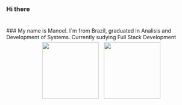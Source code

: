 ### Hi there
#
<div> 
  ### My name is Manoel. I`m from Brazil, graduated in Analisis and Development of Systems. Currently sudying Full Stack Development
</div>
<div style="display: inline_block" align="center">
  <a href="https://github.com/monteiromanoel"></a>
  <img height="150em" style="padding: 5px;" src="https://github-readme-stats.vercel.app/api?username=monteiromanoel&show_icons=true&theme=gruvbox"/>
  <img height="150em" style="padding: 5px;" src="https://github-readme-stats.vercel.app/api/top-langs/?username=monteiromanoel&layout=compact"/>
  
  
</div>

